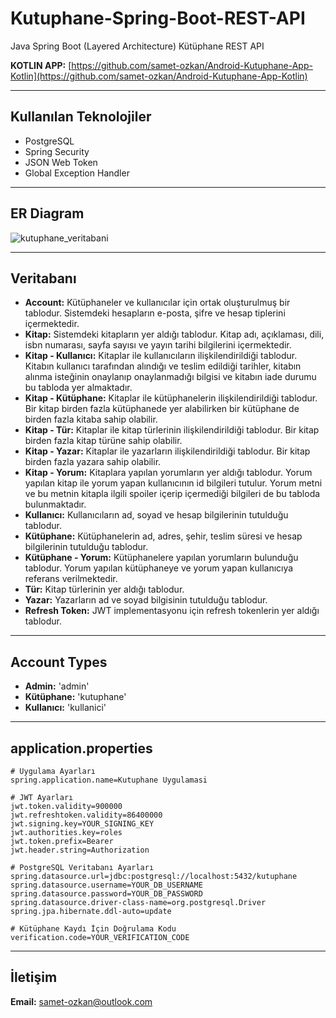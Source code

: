 # Kutuphane-Spring-Boot-REST-API
Java Spring Boot (Layered Architecture) Kütüphane REST API

__KOTLIN APP:__ [https://github.com/samet-ozkan/Android-Kutuphane-App-Kotlin](https://github.com/samet-ozkan/Android-Kutuphane-App-Kotlin)

---
## Kullanılan Teknolojiler
* PostgreSQL
* Spring Security
* JSON Web Token
* Global Exception Handler

---
## ER Diagram

![kutuphane_veritabani](https://github.com/samet-ozkan/Kutuphane-Spring-Boot/assets/55306181/d70db211-a4f2-4324-9a75-221ae77b2109)


---
## Veritabanı
* __Account:__ Kütüphaneler ve kullanıcılar için ortak oluşturulmuş bir tablodur. Sistemdeki
hesapların e-posta, şifre ve hesap tiplerini içermektedir.
* __Kitap:__ Sistemdeki kitapların yer aldığı tablodur. Kitap adı, açıklaması, dili, isbn numarası,
sayfa sayısı ve yayın tarihi bilgilerini içermektedir.
* __Kitap - Kullanıcı:__ Kitaplar ile kullanıcıların ilişkilendirildiği tablodur. Kitabın kullanıcı tarafından
alındığı ve teslim edildiği tarihler, kitabın alınma isteğinin onaylanıp onaylanmadığı
bilgisi ve kitabın iade durumu bu tabloda yer almaktadır.
* __Kitap - Kütüphane:__ Kitaplar ile kütüphanelerin ilişkilendirildiği tablodur. Bir kitap birden fazla
kütüphanede yer alabilirken bir kütüphane de birden fazla kitaba sahip olabilir.
* __Kitap - Tür:__ Kitaplar ile kitap türlerinin ilişkilendirildiği tablodur. Bir kitap birden fazla kitap
türüne sahip olabilir.
* __Kitap - Yazar:__ Kitaplar ile yazarların ilişkilendirildiği tablodur. Bir kitap birden fazla yazara sahip
olabilir.
* __Kitap - Yorum:__ Kitaplara yapılan yorumların yer aldığı tablodur. Yorum yapılan kitap ile yorum yapan
kullanıcının id bilgileri tutulur. Yorum metni ve bu metnin kitapla ilgili spoiler içerip
içermediği bilgileri de bu tabloda bulunmaktadır.
* __Kullanıcı:__ Kullanıcıların ad, soyad ve hesap bilgilerinin tutulduğu tablodur.
* __Kütüphane:__ Kütüphanelerin ad, adres, şehir, teslim süresi ve hesap bilgilerinin tutulduğu tablodur.
* __Kütüphane - Yorum:__ Kütüphanelere yapılan yorumların bulunduğu tablodur. Yorum yapılan kütüphaneye
ve yorum yapan kullanıcıya referans verilmektedir.
* __Tür:__ Kitap türlerinin yer aldığı tablodur.
* __Yazar:__ Yazarların ad ve soyad bilgisinin tutulduğu tablodur.
* __Refresh Token:__ JWT implementasyonu için refresh tokenlerin yer aldığı tablodur.

---
## Account Types
* __Admin:__ 'admin'
* __Kütüphane:__ 'kutuphane'
* __Kullanıcı:__ 'kullanici'

---
## application.properties

```properties
# Uygulama Ayarları
spring.application.name=Kutuphane Uygulamasi

# JWT Ayarları
jwt.token.validity=900000
jwt.refreshtoken.validity=86400000
jwt.signing.key=YOUR_SIGNING_KEY
jwt.authorities.key=roles
jwt.token.prefix=Bearer
jwt.header.string=Authorization

# PostgreSQL Veritabanı Ayarları
spring.datasource.url=jdbc:postgresql://localhost:5432/kutuphane
spring.datasource.username=YOUR_DB_USERNAME
spring.datasource.password=YOUR_DB_PASSWORD
spring.datasource.driver-class-name=org.postgresql.Driver
spring.jpa.hibernate.ddl-auto=update

# Kütüphane Kaydı İçin Doğrulama Kodu
verification.code=YOUR_VERIFICATION_CODE
```

---
## İletişim
__Email:__ <a href="mailto:samet-ozkan@outlook.com">samet-ozkan@outlook.com</a>








